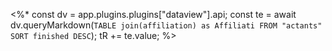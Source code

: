 <%*
const dv = app.plugins.plugins["dataview"].api;
const te = await dv.queryMarkdown(`
	TABLE join(affiliation) as Affiliati
	FROM "actants"
	SORT finished DESC
`);
tR += te.value;
%>